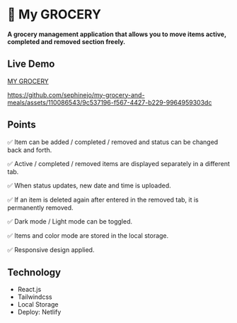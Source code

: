 # 🥑 My GROCERY
**A grocery management application that allows you to move items active, completed and removed section freely.**

## Live Demo
[MY GROCERY](https://peaceful-halva-2ce0e2.netlify.app/)



https://github.com/sephinejo/my-grocery-and-meals/assets/110086543/9c537196-f567-4427-b229-9964959303dc



## Points
✅ Item can be added / completed / removed and status can be changed back and forth.

✅ Active / completed / removed items are displayed separately in a different tab.

✅ When status updates, new date and time is uploaded.

✅ If an item is deleted again after entered in the removed tab, it is permanently removed.

✅ Dark mode / Light mode can be toggled.

✅ Items and color mode are stored in the local storage.

✅ Responsive design applied.

## Technology
- React.js
- Tailwindcss
- Local Storage
- Deploy: Netlify
